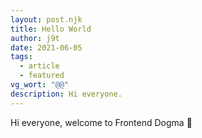 ```yaml
---
layout: post.njk
title: Hello World
author: j9t
date: 2021-06-05
tags:
  - article
  - featured
vg_wort: "@@"
description: Hi everyone.
---
```

Hi everyone, welcome to Frontend Dogma&nbsp;👋